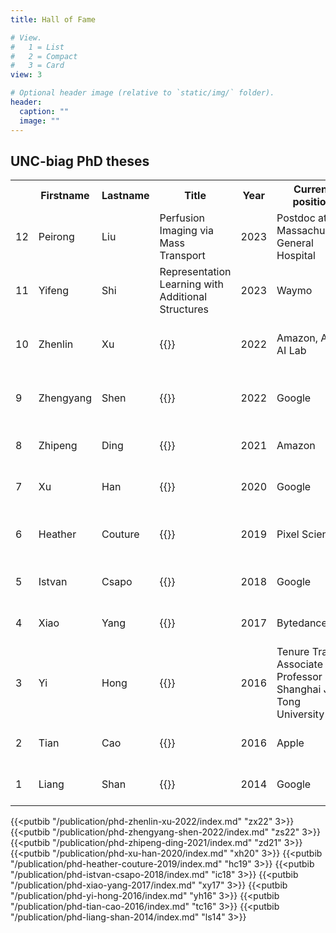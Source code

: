 ```yaml
---
title: Hall of Fame

# View.
#   1 = List
#   2 = Compact
#   3 = Card
view: 3

# Optional header image (relative to `static/img/` folder).
header:
  caption: ""
  image: ""
---
```


## UNC-biag PhD theses

<table style="width:100%">
  <tr>
    <th></th>
    <th>Firstname</th>
    <th>Lastname</th>
    <th>Title</th>
    <th>Year</th>
    <th>Current position</th>
    <th>Links</td>
  </tr>
  <tr>
    <td>12</td>
    <td>Peirong</td>
    <td>Liu</td>
    <td>Perfusion Imaging via Mass Transport</td>
    <td>2023</td>
    <td>Postdoc at Massachusetts General Hospital</td>
    <td><a href="https://peirong26.github.io/">(webpage)</a>
    	<a href="https://scholar.google.com/citations?user=x12zA5gAAAAJ&hl=en">(Google Scholar)</a>
	<a href="https://www.linkedin.com/in/peirongliu/">(LinkedIn)</a>
    <td>
  </tr>
  <tr>
    <td>11</td>
    <td>Yifeng</td>
    <td>Shi</td>
    <td>Representation Learning with Additional Structures</td>
    <td>2023</td>
    <td>Waymo</td>
    <td>
    	<a href="https://scholar.google.com/citations?user=u9mELXIAAAAJ&hl=en">(Google Scholar)</a>
	<a href="https://www.linkedin.com/in/yifeng-shi-697326b6/">(LinkedIn)</a>
    <td>
  </tr>
    <tr>
    <td>10</td>
    <td>Zhenlin</td>
    <td>Xu</td>
    <td>{{<link_cite zx22 "Towards Deep Visual Learning in the Wild: Data-efficiency, Robustness and Generalization">}}</td>
    <td>2022</td>
    <td>Amazon, AWS AI Lab</td>
    <td><a href="https://wildphoton.github.io/">(webpage)</a>
    	<a href="https://scholar.google.com/citations?user=RPGduXAAAAAJ&hl=en">(Google Scholar)</a>
	<a href="https://www.linkedin.com/in/zhenlinxu/">(LinkedIn)</a>
    </td>
  </tr>
  <tr>
    <td>9</td>
    <td>Zhengyang</td>
    <td>Shen</td>
    <td>{{<link_cite zs22 "Accurate, Fast and Controllable Image and Point Cloud Registration">}}</td>
    <td>2022</td>
    <td>Google</td>
    <td><a href="https://www.cs.unc.edu/~zyshen/">(webpage)</a>
    	<a href="https://scholar.google.com/citations?hl=en&user=cl_8rL0AAAAJ">(Google Scholar)</a>
	<a href="https://www.linkedin.com/in/zhengyang-shen-8ab07218a/">(LinkedIn)</a>
    </td>	
  </tr>
    <tr>
    <td>8</td>
    <td>Zhipeng</td>
    <td>Ding</td>
    <td>{{<link_cite zd21 "Toward Solving Groupwise Medical Image Analysis Problems with Deep Learning">}}</td>
    <td>2021</td>
    <td>Amazon</td>
    <td>
    	<a href="https://scholar.google.com/citations?user=aOqd-toAAAAJ&hl=en&oi=ao">(Google Scholar)</a>
	<a href="https://www.linkedin.com/in/zhipeng-ding/">(LinkedIn)</a>
    </td>
  </tr>
  <tr>
    <td>7</td>
    <td>Xu</td>
    <td>Han</td>
    <td>{{<link_cite xh20 "Registration of Images with Pathologies">}}</td>
    <td>2020</td>
    <td>Google</td>
    <td>
    	<a href="https://scholar.google.com/citations?user=_4vyz-8AAAAJ&hl=en&oi=ao">(Google Scholar)</a>
	<a href="https://www.linkedin.com/in/xu-h-3a9a2a50/">(LinkedIn)</a>
    </td>
  </tr>
    <tr>
    <td>6</td>
    <td>Heather</td>
    <td>Couture</td>
    <td>{{<link_cite hc19 "Discriminative Representations for Heterogeneous Images and Multimodal Data">}}</td>
    <td>2019</td>
    <td>Pixel Scientia</td>
    <td><a href="https://www.pixelscientia.com/">(webpage)</a>
    	<a href="https://scholar.google.com/citations?user=T3-uefYAAAAJ&hl=en&oi=ao">(Google Scholar)</a>
	<a href="https://www.linkedin.com/in/hdcouture/">(LinkedIn)</a>
    </td>
  </tr>
  <tr>
    <td>5</td>
    <td>Istvan</td>
    <td>Csapo</td>
    <td>{{<link_cite ic18 "Registration and Analysis of Developmental Image Sequences">}}</td>
    <td>2018</td>
    <td>Google</td>
    <td>
    	<a href="https://scholar.google.com/citations?user=F34CcT0AAAAJ&hl=en&oi=ao">(Google Scholar)</a>
	<a href="https://www.linkedin.com/in/istvan-csapo-02651a8/">(LinkedIn)</a>
    </td>
  </tr>
  <tr>
    <td>4</td>
    <td>Xiao</td>
    <td>Yang</td>
    <td>{{<link_cite xy17 "Uncertainty Quantification, Image Synthesis and Deformation Prediction for Image Registration">}}</td>
    <td>2017</td>
    <td>Bytedance</td>
    <td>
    	<a href="https://scholar.google.com/citations?hl=en&user=_MAKSLkAAAAJ">(Google Scholar)</a>
	<a href="https://www.linkedin.com/in/xiao-yang-46464934/">(LinkedIn)</a>
    </td>
  </tr>
  <tr>
    <td>3</td>
    <td>Yi</td>
    <td>Hong</td>
    <td>{{<link_cite yh16 "Image and Shape Analysis for Spatiotemporal Data">}}</td>
    <td>2016</td>
    <td>Tenure Track Associate Professor at Shanghai Jiao Tong University</td>
    <td><a href="https://cs.sjtu.edu.cn/~yihong/index.html">(webpage)</a>
    	<a href="https://scholar.google.com/citations?hl=en&user=16OATcwAAAAJ">(Google Scholar)</a>
    </td>
  </tr>
  <tr>
    <td>2</td>	
    <td>Tian</td>
    <td>Cao</td>
    <td>{{<link_cite tc16 "Coupled Dictionary Learning for Image Analysis">}}</td>
    <td>2016</td>
    <td>Apple</td>
    <td>
    	<a href="https://scholar.google.com/citations?user=bAx6oTsAAAAJ&hl=en&oi=ao">(Google Scholar)</a>
	<a href="https://www.linkedin.com/in/tiancao/">(LinkedIn)</a>
    </td>
  </tr>
  <tr>
    <td>1</td>
    <td>Liang</td>
    <td>Shan</td>
    <td>{{<link_cite ls14 "Automatic Localized Analysis of Longitudinal Cartilage Changes">}}</td>
    <td>2014</td>
    <td>Google</td>
    <td>
    	<a href="https://scholar.google.com/citations?hl=en&user=4L1x8GEAAAAJ">(Google Scholar)</a>
	<a href="https://www.linkedin.com/in/liang-shan-1265542b/">(LinkedIn)</a>
    </td>
  </tr>
</table>

{{<putbib "/publication/phd-zhenlin-xu-2022/index.md" "zx22" 3>}}
{{<putbib "/publication/phd-zhengyang-shen-2022/index.md" "zs22" 3>}}
{{<putbib "/publication/phd-zhipeng-ding-2021/index.md" "zd21" 3>}}
{{<putbib "/publication/phd-xu-han-2020/index.md" "xh20" 3>}}
{{<putbib "/publication/phd-heather-couture-2019/index.md" "hc19" 3>}}
{{<putbib "/publication/phd-istvan-csapo-2018/index.md" "ic18" 3>}}
{{<putbib "/publication/phd-xiao-yang-2017/index.md" "xy17" 3>}}
{{<putbib "/publication/phd-yi-hong-2016/index.md" "yh16" 3>}}
{{<putbib "/publication/phd-tian-cao-2016/index.md" "tc16" 3>}}
{{<putbib "/publication/phd-liang-shan-2014/index.md" "ls14" 3>}}

